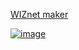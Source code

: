 [WIZnet maker](https://maker.wiznet.io/)

[![image](https://github.com/wiznetmaker-contest/.github/assets/138411028/609d4f8b-a1e3-4250-9069-c3315cfb0740)](https://maker.wiznet.io/)
